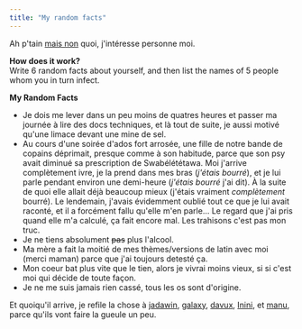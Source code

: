 ```yaml
---
title: "My random facts"
---
```


Ah p'tain [mais non](http://www.digitalyn.net/blog/) quoi, j'intéresse
personne moi.

**How does it work?**   
Write 6 random facts about yourself, and then list the names of 5 people whom
you in turn infect.

**My Random Facts**   

  * Je dois me lever dans un peu moins de quatres heures et passer ma journée à lire des docs techniques, et là tout de suite, je aussi motivé qu'une limace devant une mine de sel.
  * Au cours d'une soirée d'ados fort arrosée, une fille de notre bande de copains déprimait, presque comme à son habitude, parce que son psy avait diminué sa prescription de Swabélététawa. Moi j'arrive complètement ivre, je la prend dans mes bras (_j'étais bourré_), et je lui parle pendant environ une demi-heure (_j'étais bourré_ j'ai dit). À la suite de quoi elle allait déjà beaucoup mieux (j'étais vraiment _complètement_ bourré). Le lendemain, j'avais évidemment oublié tout ce que je lui avait raconté, et il a forcément fallu qu'elle m'en parle... Le regard que j'ai pris quand elle m'a calculé, ça fait encore mal. Les trahisons c'est pas mon truc.
  * Je ne tiens absolument <s>pas</s> plus l'alcool.
  * Ma mère a fait la moitié de mes thèmes/versions de latin avec moi (merci maman) parce que j'ai toujours detesté ça.
  * Mon coeur bat plus vite que le tien, alors je vivrai moins vieux, si si c'est moi qui décide de toute façon.
  * Je ne me suis jamais rien cassé, tous les os sont d'origine.

Et quoiqu'il arrive, je refile la chose à [jadawin](http://uname.tuxaco.net),
[galaxy](http://galaxy.leapingtiger.org/dotclear/),
[davux](http://da.weeno.net/blog/), [Inini](http://blog.inini.org), et
[manu](http://perso.all-3rd.net/manu/blog/), parce qu'ils vont faire la gueule
un peu.

